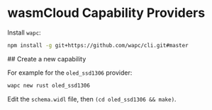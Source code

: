 # wasmCloud Capability Providers

Install `wapc`:

```sh
npm install -g git+https://github.com/wapc/cli.git#master
```

## Create a new capability

For example for the `oled_ssd1306` provider:

```sh
wapc new rust oled_ssd1306
```

Edit the `schema.widl` file, then `(cd oled_ssd1306 && make)`.
